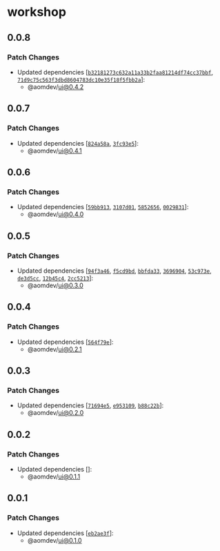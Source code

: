 # workshop

## 0.0.8

### Patch Changes

- Updated dependencies [[`b32181273c632a11a33b2faa81214df74cc37bbf`](https://github.com/Active-Outre-Mer-Dev/aom/commit/b32181273c632a11a33b2faa81214df74cc37bbf), [`71d9c75c563f3dbd8604783dc10e35f18f5fbb2a`](https://github.com/Active-Outre-Mer-Dev/aom/commit/71d9c75c563f3dbd8604783dc10e35f18f5fbb2a)]:
  - @aomdev/ui@0.4.2

## 0.0.7

### Patch Changes

- Updated dependencies [[`824a58a`](https://github.com/Active-Outre-Mer-Dev/aom/commit/824a58aced6bc591913d87ce17a346741746275f), [`3fc93e5`](https://github.com/Active-Outre-Mer-Dev/aom/commit/3fc93e52bbeb30e01274b8da9e863b619be222c3)]:
  - @aomdev/ui@0.4.1

## 0.0.6

### Patch Changes

- Updated dependencies [[`59bb913`](https://github.com/Active-Outre-Mer-Dev/aom/commit/59bb9137ac62f6ed1f0b0756ac09f6567c4e8e26), [`3107d01`](https://github.com/Active-Outre-Mer-Dev/aom/commit/3107d01348630bc6ed41a13dd7b3d10a105271d3), [`5852656`](https://github.com/Active-Outre-Mer-Dev/aom/commit/5852656ae3ee93d4260c9fad90ad3bfa67d70494), [`0029831`](https://github.com/Active-Outre-Mer-Dev/aom/commit/002983112fafb164d587f1c03049350adf2f0232)]:
  - @aomdev/ui@0.4.0

## 0.0.5

### Patch Changes

- Updated dependencies [[`94f3a46`](https://github.com/Active-Outre-Mer-Dev/aom/commit/94f3a46df1ea80c0ec611aeb11aff83b43864273), [`f5cd9bd`](https://github.com/Active-Outre-Mer-Dev/aom/commit/f5cd9bd6925c65d19d8970b25e0d6968b423f210), [`bbfda33`](https://github.com/Active-Outre-Mer-Dev/aom/commit/bbfda330392885759ad86444a80fe1e4c47c288d), [`3696904`](https://github.com/Active-Outre-Mer-Dev/aom/commit/36969041f3188e8ff552953b06cff3c697479049), [`53c973e`](https://github.com/Active-Outre-Mer-Dev/aom/commit/53c973e5b0ca1cab62395779402c3503c4ed894d), [`de3d5cc`](https://github.com/Active-Outre-Mer-Dev/aom/commit/de3d5ccca6807267e0cd2e8eb63458297e330475), [`12b45c4`](https://github.com/Active-Outre-Mer-Dev/aom/commit/12b45c4f5ee164f750a1b8e2a9227c93decc464d), [`2cc5213`](https://github.com/Active-Outre-Mer-Dev/aom/commit/2cc5213a600548570b53d6f6891500066f29f4be)]:
  - @aomdev/ui@0.3.0

## 0.0.4

### Patch Changes

- Updated dependencies [[`564f79e`](https://github.com/Active-Outre-Mer-Dev/aom/commit/564f79ec8868c8681d0da45d9acb63cf43cf2401)]:
  - @aomdev/ui@0.2.1

## 0.0.3

### Patch Changes

- Updated dependencies [[`71694e5`](https://github.com/Active-Outre-Mer-Dev/aom/commit/71694e555c6a4468f809c529231eda922661fbf8), [`e953109`](https://github.com/Active-Outre-Mer-Dev/aom/commit/e953109d37c8f636cb035ea8593c52a2ea3aaa35), [`b88c22b`](https://github.com/Active-Outre-Mer-Dev/aom/commit/b88c22b92c2c7460c80f4f03c2089e9d1d88dece)]:
  - @aomdev/ui@0.2.0

## 0.0.2

### Patch Changes

- Updated dependencies []:
  - @aomdev/ui@0.1.1

## 0.0.1

### Patch Changes

- Updated dependencies [[`eb2ae3f`](https://github.com/Active-Outre-Mer-Dev/aom/commit/eb2ae3f6d268d6461d70101efa0c972a74b4f814)]:
  - @aomdev/ui@0.1.0
